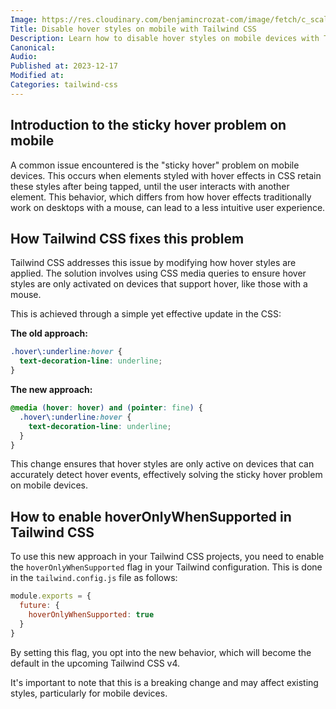 ```yaml
---
Image: https://res.cloudinary.com/benjamincrozat-com/image/fetch/c_scale,f_webp,q_auto,w_1200/https://github.com/benjamincrozat/content/assets/3613731/5da17645-04a7-499a-bce2-d4d93677f43e
Title: Disable hover styles on mobile with Tailwind CSS
Description: Learn how to disable hover styles on mobile devices with Tailwind CSS.
Canonical: 
Audio:
Published at: 2023-12-17
Modified at: 
Categories: tailwind-css
---
```


## Introduction to the sticky hover problem on mobile

A common issue encountered is the "sticky hover" problem on mobile devices. This occurs when elements styled with hover effects in CSS retain these styles after being tapped, until the user interacts with another element. This behavior, which differs from how hover effects traditionally work on desktops with a mouse, can lead to a less intuitive user experience.

## How Tailwind CSS fixes this problem

Tailwind CSS addresses this issue by modifying how hover styles are applied. The solution involves using CSS media queries to ensure hover styles are only activated on devices that support hover, like those with a mouse. 

This is achieved through a simple yet effective update in the CSS:

**The old approach:**

```css
.hover\:underline:hover {
  text-decoration-line: underline;
}
```

**The new approach:**

```css
@media (hover: hover) and (pointer: fine) {
  .hover\:underline:hover {
    text-decoration-line: underline;
  }
}
```

This change ensures that hover styles are only active on devices that can accurately detect hover events, effectively solving the sticky hover problem on mobile devices.

## How to enable hoverOnlyWhenSupported in Tailwind CSS

To use this new approach in your Tailwind CSS projects, you need to enable the `hoverOnlyWhenSupported` flag in your Tailwind configuration. This is done in the `tailwind.config.js` file as follows:

```javascript
module.exports = {
  future: {
    hoverOnlyWhenSupported: true
  }
}
```

By setting this flag, you opt into the new behavior, which will become the default in the upcoming Tailwind CSS v4.

It's important to note that this is a breaking change and may affect existing styles, particularly for mobile devices.
